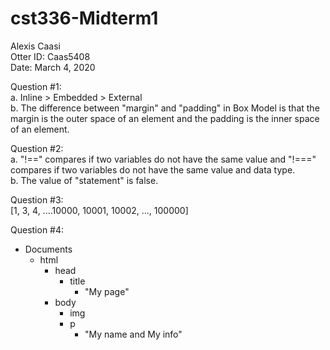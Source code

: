 # cst336-Midterm1
Alexis Caasi  
 Otter ID: Caas5408  
 Date: March 4, 2020  
 
 Question #1:  
 a. Inline > Embedded > External  
 b. The difference between "margin" and "padding" in Box Model is that the margin is the outer space of an element and the padding is the inner space of an element.  
 
 Question #2:  
 a. "!==" compares if two variables do not have the same value and "!===" compares if two variables do not have the same value and data type.  
 b. The value of "statement" is false.  
 
 Question #3:  
 [1, 3, 4, ....10000, 10001, 10002, ..., 100000]  
 
 Question #4:  
 * Documents    
   * html   
      * head  
         * title  
             * "My page"  
      * body  
         * img  
         * p  
            * "My name and My info"
